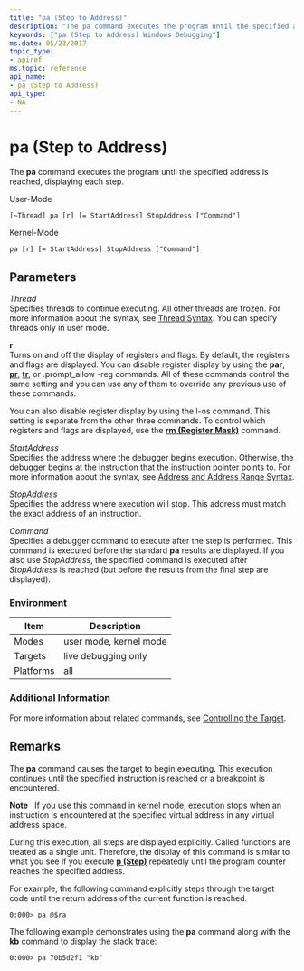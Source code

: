 ```yaml
---
title: "pa (Step to Address)"
description: "The pa command executes the program until the specified address is reached, displaying each step."
keywords: ["pa (Step to Address) Windows Debugging"]
ms.date: 05/23/2017
topic_type:
- apiref
ms.topic: reference
api_name:
- pa (Step to Address)
api_type:
- NA
---
```


# pa (Step to Address)


The **pa** command executes the program until the specified address is reached, displaying each step.

User-Mode

```dbgcmd
[~Thread] pa [r] [= StartAddress] StopAddress ["Command"]
```

Kernel-Mode

```dbgcmd
pa [r] [= StartAddress] StopAddress ["Command"]
```

## <span id="ddk_cmd_step_to_address_dbg"></span><span id="DDK_CMD_STEP_TO_ADDRESS_DBG"></span>Parameters


<span id="_______Thread______"></span><span id="_______thread______"></span><span id="_______THREAD______"></span> *Thread*   
Specifies threads to continue executing. All other threads are frozen. For more information about the syntax, see [Thread Syntax](thread-syntax.md). You can specify threads only in user mode.

<span id="_______r______"></span><span id="_______R______"></span> **r**   
Turns on and off the display of registers and flags. By default, the registers and flags are displayed. You can disable register display by using the **par**, [**pr**](p--step-.md), [**tr**](t--trace-.md), or .prompt\_allow -reg commands. All of these commands control the same setting and you can use any of them to override any previous use of these commands.

You can also disable register display by using the l-os command. This setting is separate from the other three commands. To control which registers and flags are displayed, use the [**rm (Register Mask)**](rm--register-mask-.md) command.

<span id="_______StartAddress______"></span><span id="_______startaddress______"></span><span id="_______STARTADDRESS______"></span> *StartAddress*   
Specifies the address where the debugger begins execution. Otherwise, the debugger begins at the instruction that the instruction pointer points to. For more information about the syntax, see [Address and Address Range Syntax](address-and-address-range-syntax.md).

<span id="_______StopAddress______"></span><span id="_______stopaddress______"></span><span id="_______STOPADDRESS______"></span> *StopAddress*   
Specifies the address where execution will stop. This address must match the exact address of an instruction.

<span id="_______Command______"></span><span id="_______command______"></span><span id="_______COMMAND______"></span> *Command*   
Specifies a debugger command to execute after the step is performed. This command is executed before the standard **pa** results are displayed. If you also use *StopAddress*, the specified command is executed after *StopAddress* is reached (but before the results from the final step are displayed).

### Environment

|  Item       | Description               |
|-----------|------------------------|
| Modes     | user mode, kernel mode |
| Targets   | live debugging only    |
| Platforms | all                    |

 

### Additional Information

For more information about related commands, see [Controlling the Target](../debugger/controlling-the-target.md).

## Remarks

The **pa** command causes the target to begin executing. This execution continues until the specified instruction is reached or a breakpoint is encountered.

**Note**   If you use this command in kernel mode, execution stops when an instruction is encountered at the specified virtual address in any virtual address space.

 

During this execution, all steps are displayed explicitly. Called functions are treated as a single unit. Therefore, the display of this command is similar to what you see if you execute [**p (Step)**](p--step-.md) repeatedly until the program counter reaches the specified address.

For example, the following command explicitly steps through the target code until the return address of the current function is reached.

```dbgcmd
0:000> pa @$ra 
```

The following example demonstrates using the **pa** command along with the **kb** command to display the stack trace:

```dbgcmd
0:000> pa 70b5d2f1 "kb"
```

 

 






